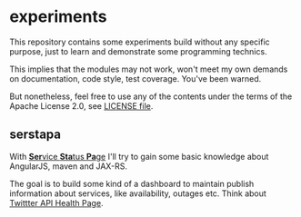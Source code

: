 # experiments

This repository contains some experiments build without any specific purpose, just to learn and demonstrate some programming technics.

This implies that the modules may not work, won't meet my own demands on documentation, code style, test coverage. You've been warned.

But nonetheless, feel free to use any of the contents under the terms of the Apache License 2.0, see [LICENSE file](LICENSE).

## serstapa
With [**Ser**vice **Sta**tus **Pa**ge](serstapa) I'll try to gain some basic knowledge about AngularJS, maven and JAX-RS.

The goal is to build some kind of a dashboard to maintain publish information about services, like availability, outages etc. Think about [Twittter API Health Page](https://dev.twitter.com/status).
